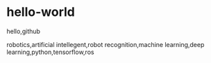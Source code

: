 # hello-world
hello,github

robotics,artificial intellegent,robot recognition,machine learning,deep learning,python,tensorflow,ros
